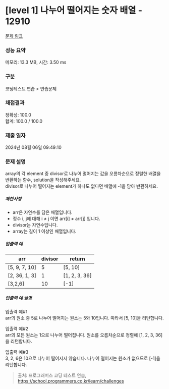 # [level 1] 나누어 떨어지는 숫자 배열 - 12910 

[문제 링크](https://school.programmers.co.kr/learn/courses/30/lessons/12910) 

### 성능 요약

메모리: 13.3 MB, 시간: 3.50 ms

### 구분

코딩테스트 연습 > 연습문제

### 채점결과

정확성: 100.0<br/>합계: 100.0 / 100.0

### 제출 일자

2024년 08월 06일 09:49:10

### 문제 설명

<p style="user-select: auto !important;">array의 각 element 중 divisor로 나누어 떨어지는 값을 오름차순으로 정렬한 배열을 반환하는 함수, solution을 작성해주세요.<br style="user-select: auto !important;">
divisor로 나누어 떨어지는 element가 하나도 없다면 배열에 -1을 담아 반환하세요. </p>

<h5 style="user-select: auto !important;">제한사항</h5>

<ul style="user-select: auto !important;">
<li style="user-select: auto !important;">arr은 자연수를 담은 배열입니다.</li>
<li style="user-select: auto !important;">정수 i, j에 대해 i ≠ j 이면 arr[i] ≠ arr[j] 입니다.</li>
<li style="user-select: auto !important;">divisor는 자연수입니다.</li>
<li style="user-select: auto !important;">array는 길이 1 이상인 배열입니다.</li>
</ul>

<h5 style="user-select: auto !important;">입출력 예</h5>
<table class="table" style="user-select: auto !important;">
        <thead style="user-select: auto !important;"><tr style="user-select: auto !important;">
<th style="user-select: auto !important;">arr</th>
<th style="user-select: auto !important;">divisor</th>
<th style="user-select: auto !important;">return</th>
</tr>
</thead>
        <tbody style="user-select: auto !important;"><tr style="user-select: auto !important;">
<td style="user-select: auto !important;">[5, 9, 7, 10]</td>
<td style="user-select: auto !important;">5</td>
<td style="user-select: auto !important;">[5, 10]</td>
</tr>
<tr style="user-select: auto !important;">
<td style="user-select: auto !important;">[2, 36, 1, 3]</td>
<td style="user-select: auto !important;">1</td>
<td style="user-select: auto !important;">[1, 2, 3, 36]</td>
</tr>
<tr style="user-select: auto !important;">
<td style="user-select: auto !important;">[3,2,6]</td>
<td style="user-select: auto !important;">10</td>
<td style="user-select: auto !important;">[-1]</td>
</tr>
</tbody>
      </table>
<h5 style="user-select: auto !important;">입출력 예 설명</h5>

<p style="user-select: auto !important;">입출력 예#1<br style="user-select: auto !important;">
arr의 원소 중 5로 나누어 떨어지는 원소는 5와 10입니다. 따라서 [5, 10]을 리턴합니다.</p>

<p style="user-select: auto !important;">입출력 예#2<br style="user-select: auto !important;">
arr의 모든 원소는 1으로 나누어 떨어집니다. 원소를 오름차순으로 정렬해 [1, 2, 3, 36]을 리턴합니다.</p>

<p style="user-select: auto !important;">입출력 예#3<br style="user-select: auto !important;">
3, 2, 6은 10으로 나누어 떨어지지 않습니다. 나누어 떨어지는 원소가 없으므로 [-1]을 리턴합니다.</p>


> 출처: 프로그래머스 코딩 테스트 연습, https://school.programmers.co.kr/learn/challenges